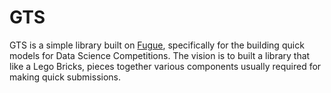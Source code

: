 # GTS

GTS is a simple library built on [Fugue](https://fugue-tutorials.readthedocs.io/#), specifically for the building quick models for Data Science Competitions. The vision is to built a library that like a Lego Bricks, pieces together various components usually required for making quick submissions.
